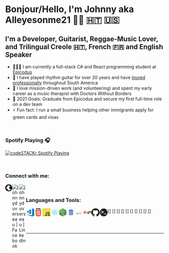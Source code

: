 # Bonjour/Hello, I'm Johnny aka Alleyesonme21 👋🏾 🇭🇹 🇺🇸

## I'm a Developer, Guitarist, Reggae-Music Lover, and Trilingual Creole 🇭🇹, French 🇫🇷 and English Speaker

- 👨🏿‍💻 I am currently a full-stack C# and React programming student at [Epicodus][education] 
- 🎸 I have played rhythm guitar for over 20 years and have [toured professionally][touring] throughout South America
- 🏥 I love mission-driven work (and volunteering) and spent my early career as a music therapist with Doctors Without Borders
- 🥅 2021 Goals: Graduate from Epicodus and secure my first full-time role on a dev team
- ⚡ Fun fact: I run a small business helping other immigrants apply for green cards and visas

<br />

### Spotify Playing 🎧

[<img src="https://now-playing-codestackr.vercel.app/api/spotify-playing" alt="codeSTACKr Spotify Playing" width="350" />](https://open.spotify.com/user/vjr4ttlw2pdvs0p8md90vyo0r?si=qF4612gXR7iQ0IN2i19GXw)

<br />

### Connect with me:

[<img align="left" alt="johnnyduverseau.com" width="22px" src="https://raw.githubusercontent.com/iconic/open-iconic/master/svg/globe.svg" />][website]
[<img align="left" alt="johnnyduverseau | Facebook" width="22px" src="https://cdn.jsdelivr.net/npm/simple-icons@v3/icons/facebook.svg" />][facebook]
[<img align="left" alt="johnnyduverseau | LinkedIn" width="22px" src="https://cdn.jsdelivr.net/npm/simple-icons@v3/icons/linkedin.svg" />][linkedin]

<br />

### Languages and Tools:

[<img align="left" alt="Visual Studio Code" width="26px" src="https://raw.githubusercontent.com/github/explore/80688e429a7d4ef2fca1e82350fe8e3517d3494d/topics/visual-studio-code/visual-studio-code.png" />]
[<img align="left" alt="HTML5" width="26px" src="https://raw.githubusercontent.com/github/explore/80688e429a7d4ef2fca1e82350fe8e3517d3494d/topics/html/html.png" />]
[<img align="left" alt="JavaScript" width="26px" src="https://raw.githubusercontent.com/github/explore/80688e429a7d4ef2fca1e82350fe8e3517d3494d/topics/javascript/javascript.png" />]
[<img align="left" alt="React" width="26px" src="https://raw.githubusercontent.com/github/explore/80688e429a7d4ef2fca1e82350fe8e3517d3494d/topics/react/react.png" />]
[<img align="left" alt="Node.js" width="26px" src="https://raw.githubusercontent.com/github/explore/80688e429a7d4ef2fca1e82350fe8e3517d3494d/topics/nodejs/nodejs.png" />]
[<img align="left" alt="SQL" width="26px" src="https://raw.githubusercontent.com/github/explore/80688e429a7d4ef2fca1e82350fe8e3517d3494d/topics/sql/sql.png" />]
[<img align="left" alt="MySQL" width="26px" src="https://raw.githubusercontent.com/github/explore/80688e429a7d4ef2fca1e82350fe8e3517d3494d/topics/mysql/mysql.png" />]
[<img align="left" alt="Git" width="26px" src="https://raw.githubusercontent.com/github/explore/80688e429a7d4ef2fca1e82350fe8e3517d3494d/topics/git/git.png" />]
[<img align="left" alt="GitHub" width="26px" src="https://raw.githubusercontent.com/github/explore/78df643247d429f6cc873026c0622819ad797942/topics/github/github.png" />]
[<img align="left" alt="Terminal" width="26px" src="https://raw.githubusercontent.com/github/explore/80688e429a7d4ef2fca1e82350fe8e3517d3494d/topics/terminal/terminal.png" />]

<br />
<br />

---


[website]: johnnyduverseau.com
[education]: https://www.epicodus.com/online
[touring]: https://www.youtube.com/watch?v=4qgKYZ8RtM0
[facebook]: https://www.facebook.com/johnny.duverseau
[linkedin]: https://www.linkedin.com/in/johnnyduverseau/

